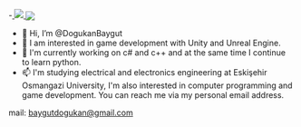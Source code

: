 -<a href="https://github.com/DogukanBaygut">
  <img src="https://komarev.com/ghpvc/?username=DogukanBaygut&color=blueviolet" />
</a>
<a href="https://github.com/DogukanBaygut">
  <img align="center" src="https://github-readme-stats.vercel.app/api/top-langs/?username=DogukanBaygut&theme=radical&card_width=495" />
</a>
-  👋 Hi, I’m @DogukanBaygut
- 👀 I am interested in game development with Unity and Unreal Engine.
- 🌱 I'm currently working on c# and c++ and at the same time I continue to learn python.
- 📫 I'm studying electrical and electronics engineering at Eskişehir Osmangazi University, I'm also interested in computer programming and game development. You can reach me via my personal email address.

mail: baygutdogukan@gmail.com

<!---
DogukanBaygut/DogukanBaygut is a ✨ special ✨ repository because its `README.md` (this file) appears on your GitHub profile.
You can click the Preview link to take a look at your changes.
--->
